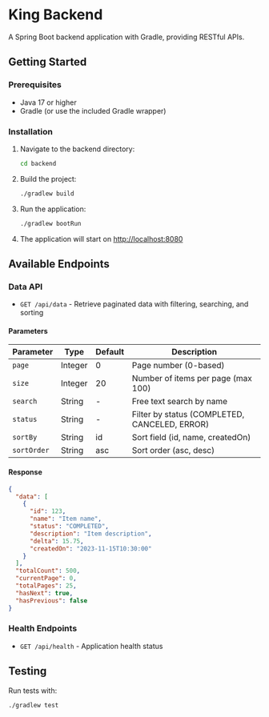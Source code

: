 # King Backend

A Spring Boot backend application with Gradle, providing RESTful APIs.

## Getting Started

### Prerequisites

- Java 17 or higher
- Gradle (or use the included Gradle wrapper)

### Installation

1. Navigate to the backend directory:
   ```bash
   cd backend
   ```

2. Build the project:
   ```bash
   ./gradlew build
   ```

3. Run the application:
   ```bash
   ./gradlew bootRun
   ```

4. The application will start on [http://localhost:8080](http://localhost:8080)

## Available Endpoints

### Data API
- `GET /api/data` - Retrieve paginated data with filtering, searching, and sorting

#### Parameters
| Parameter | Type | Default | Description |
|-----------|------|---------|-------------|
| `page` | Integer | 0 | Page number (0-based) |
| `size` | Integer | 20 | Number of items per page (max 100) |
| `search` | String | - | Free text search by name |
| `status` | String | - | Filter by status (COMPLETED, CANCELED, ERROR) |
| `sortBy` | String | id | Sort field (id, name, createdOn) |
| `sortOrder` | String | asc | Sort order (asc, desc) |

#### Response
```json
{
  "data": [
    {
      "id": 123,
      "name": "Item name",
      "status": "COMPLETED",
      "description": "Item description",
      "delta": 15.75,
      "createdOn": "2023-11-15T10:30:00"
    }
  ],
  "totalCount": 500,
  "currentPage": 0,
  "totalPages": 25,
  "hasNext": true,
  "hasPrevious": false
}
```

### Health Endpoints
- `GET /api/health` - Application health status


## Testing

Run tests with:
```bash
./gradlew test
```
